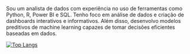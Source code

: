 Sou um analista de dados com experiência no uso de ferramentas como Python, R, Power BI e SQL. Tenho foco em análise de dados e criação de dashboards interativos e informativos. Além disso, desenvolvo modelos preditivos de machine learning capazes de tomar decisões eficientes baseadas em dados.

[![Top Langs](https://github-readme-stats.vercel.app/api/top-langs/?username=victor7miguel7&layout=compact)](https://github.com/victor7miguel7)
